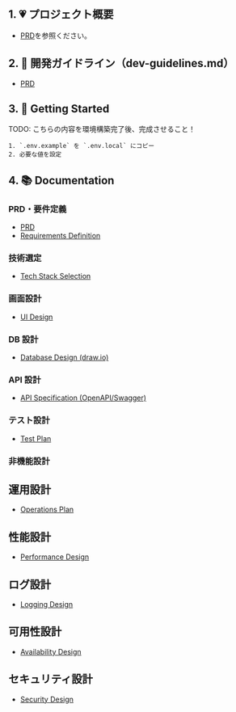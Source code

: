 ## 1. 💗 プロジェクト概要

- [PRD](docs/PRD.md)を参照ください。

## 2. 👷 開発ガイドライン（dev-guidelines.md）

- [PRD](docs/devGuideline.md)

## 3. 🚀 Getting Started

TODO: こちらの内容を環境構築完了後、完成させること！

```
1. `.env.example` を `.env.local` にコピー
2. 必要な値を設定
```

## 4. 📚 Documentation

### PRD・要件定義

- [PRD](docs/PRD.md)
- [Requirements Definition](docs/requirements.md)

### 技術選定

- [Tech Stack Selection](docs/techStack.md)

### 画面設計

- [UI Design](docs/UIDesign.md)

### DB 設計

- [Database Design (draw.io)](docs/databaseDesign.md)

### API 設計

- [API Specification (OpenAPI/Swagger)](docs/APISpecification.md)

### テスト設計

- [Test Plan](docs/testPlan.md)

### 非機能設計

## 運用設計

- [Operations Plan](docs/operationsPlan.md)

## 性能設計

- [Performance Design](docs/performanceDesign.md)

## ログ設計

- [Logging Design](docs/loggingDesign.md)

## 可用性設計

- [Availability Design](docs/availabilityDesign.md)

## セキュリティ設計

- [Security Design](docs/securityDesign.md)
